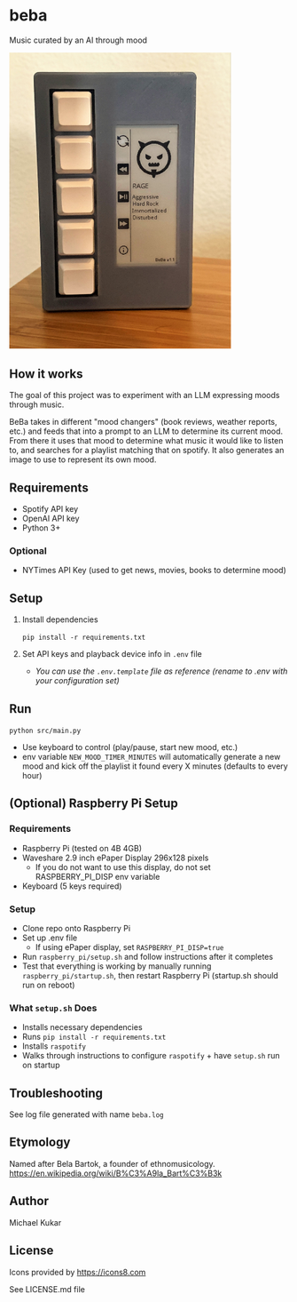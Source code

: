 # beba
 Music curated by an AI through mood

<img src="docs/imgs/beba.jpg" width=400>

## How it works
The goal of this project was to experiment with an LLM expressing moods through music.

BeBa takes in different "mood changers" (book reviews, weather reports, etc.) and feeds that into a prompt to an LLM to determine its current mood. From there it uses that mood to determine what music it would like to listen to, and searches for a playlist matching that on spotify. It also generates an image to use to represent its own mood. 

## Requirements
- Spotify API key
- OpenAI API key
- Python 3+

### Optional
- NYTimes API Key (used to get news, movies, books to determine mood)

## Setup

1. Install dependencies

    `pip install -r requirements.txt`

2. Set API keys and playback device info in `.env` file
    - _You can use the `.env.template` file as reference (rename to .env with your configuration set)_

## Run

`python src/main.py`

- Use keyboard to control (play/pause, start new mood, etc.)
- env variable `NEW_MOOD_TIMER_MINUTES` will automatically generate a new mood and kick off the playlist it found every X minutes (defaults to every hour)

## (Optional) Raspberry Pi Setup

### Requirements
- Raspberry Pi (tested on 4B 4GB)
- Waveshare 2.9 inch ePaper Display 296x128 pixels
    - If you do not want to use this display, do not set RASPBERRY_PI_DISP env variable
- Keyboard (5 keys required)

### Setup
- Clone repo onto Raspberry Pi
- Set up .env file
    - If using ePaper display, set `RASPBERRY_PI_DISP=true`
- Run `raspberry_pi/setup.sh` and follow instructions after it completes
- Test that everything is working by manually running `raspberry_pi/startup.sh`, then restart Raspberry Pi (startup.sh should run on reboot)

### What `setup.sh` Does
- Installs necessary dependencies
- Runs `pip install -r requirements.txt`
- Installs `raspotify`
- Walks through instructions to configure `raspotify` + have `setup.sh` run on startup

## Troubleshooting

See log file generated with name `beba.log`

## Etymology
Named after Bela Bartok, a founder of ethnomusicology.
https://en.wikipedia.org/wiki/B%C3%A9la_Bart%C3%B3k

## Author
 Michael Kukar

## License

Icons provided by https://icons8.com

See LICENSE.md file